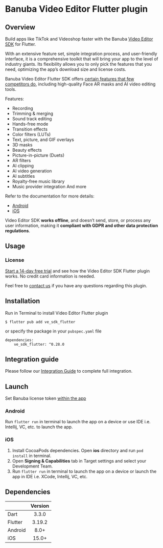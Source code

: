 # Banuba Video Editor Flutter plugin

## Overview
Build apps like TikTok and Videoshop faster with the Banuba [Video Editor SDK](https://www.banuba.com/video-editor-sdk-api-social-media-app) for Flutter.

With an extensive feature set, simple integration process, and user-friendly interface, it is a comprehensive toolkit that will bring your app to the level of industry giants. Its flexibility allows you to only pick the features that you need, optimizing the app’s download size and license costs.

Banuba Video Editor Flutter SDK offers [certain features that few competitors do](https://www.banuba.com/blog/best-video-editor-sdks-compared), including high-quality Face AR masks and AI video editing tools.

Features:

- Recording
- Trimming & merging
- Sound track editing
- Hands-free mode
- Transition effects
- Color filters (LUTs)
- Text, picture, and GIF overlays
- 3D masks
- Beauty effects
- Picture-in-picture (Duets)
- AR filters
- AI clipping
- AI video generation
- AI subtitles
- Royalty-free music library
- Music provider integration
And more

Refer to the documentation for more details:

- [Android](https://docs.banuba.com/ve-pe-sdk/docs/android/requirements-ve/)
- [iOS](https://docs.banuba.com/ve-pe-sdk/docs/ios/requirements)

Video Editor SDK **works offline**, and doesn’t send, store, or process any user information, making it **compliant with GDPR and other data protection regulations**.

## Usage
### License
[Start a 14-day free trial](https://www.banuba.com/video-editor-sdk#form) and see how the Video Editor SDK Flutter plugin works. No credit card information is needed.

Feel free to [contact us](https://www.banuba.com/support) if you have any questions regarding this plugin.

## Installation

Run in Terminal to install Video Editor Flutter plugin
```
$ flutter pub add ve_sdk_flutter
```
or specify the package in your ```pubspec.yaml``` file
```
dependencies:
    ve_sdk_flutter: ^0.28.0
```

## Integration guide
Please follow our [Integration Guide](mddocs/integration_guide.md) to complete full integration.

## Launch
Set Banuba license token [within the app](example/lib/main.dart#L9)

### Android
Run ```flutter run``` in terminal to launch the app on a device or use IDE i.e. Intellij, VC, etc. to launch the app.

### iOS
1. Install CocoaPods dependencies. Open **ios** directory and run ```pod install``` in terminal.
2. Open **Signing & Capabilities** tab in Target settings and select your Development Team.
3. Run ```flutter run``` in terminal to launch the app on a device or launch the app in IDE i.e. XCode, Intellij, VC, etc.

## Dependencies
|       | Version | 
| --------- |:-------:| 
| Dart      |  3.3.0  | 
| Flutter   | 3.19.2  |
| Android      |  8.0+   |
| iOS          |  15.0+  |